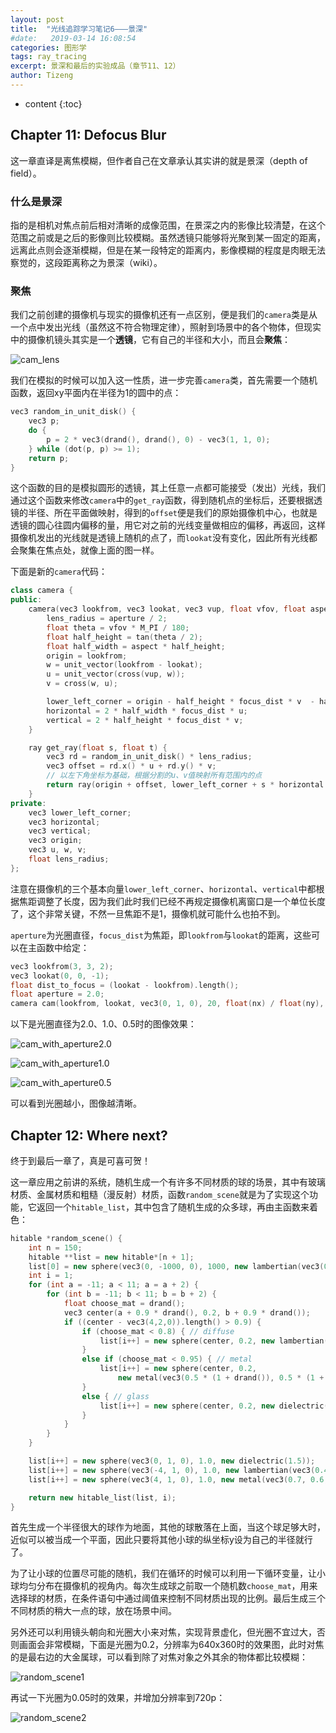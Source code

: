 ```yaml
---
layout: post
title:  "光线追踪学习笔记6———景深"
#date:   2019-03-14 16:08:54
categories: 图形学
tags: ray_tracing
excerpt: 景深和最后的实验成品（章节11、12）
author: Tizeng
---
```


* content
{:toc}

## Chapter 11: Defocus Blur

这一章直译是离焦模糊，但作者自己在文章承认其实讲的就是景深（depth of field）。

### 什么是景深

指的是相机对焦点前后相对清晰的成像范围，在景深之内的影像比较清楚，在这个范围之前或是之后的影像则比较模糊。虽然透镜只能够将光聚到某一固定的距离，远离此点则会逐渐模糊，但是在某一段特定的距离内，影像模糊的程度是肉眼无法察觉的，这段距离称之为景深（wiki）。

### 聚焦

我们之前创建的摄像机与现实的摄像机还有一点区别，便是我们的`camera`类是从一个点中发出光线（虽然这不符合物理定律），照射到场景中的各个物体，但现实中的摄像机镜头其实是一个**透镜**，它有自己的半径和大小，而且会**聚焦**：

![cam_lens](https://github.com/tizengyan/images/raw/master/cam_lens.png)

我们在模拟的时候可以加入这一性质，进一步完善`camera`类，首先需要一个随机函数，返回xy平面内在半径为1的圆中的点：

```c++
vec3 random_in_unit_disk() {
    vec3 p;
    do {
        p = 2 * vec3(drand(), drand(), 0) - vec3(1, 1, 0);
    } while (dot(p, p) >= 1);
    return p;
}
```

这个函数的目的是模拟圆形的透镜，其上任意一点都可能接受（发出）光线，我们通过这个函数来修改`camera`中的`get_ray`函数，得到随机点的坐标后，还要根据透镜的半径、所在平面做映射，得到的`offset`便是我们的原始摄像机中心，也就是透镜的圆心往圆内偏移的量，用它对之前的光线变量做相应的偏移，再返回，这样摄像机发出的光线就是透镜上随机的点了，而`lookat`没有变化，因此所有光线都会聚集在焦点处，就像上面的图一样。

下面是新的`camera`代码：

```c++
class camera {
public:
    camera(vec3 lookfrom, vec3 lookat, vec3 vup, float vfov, float aspect, float aperture, float focus_dist) { // vfov is to to bottom in degrees
        lens_radius = aperture / 2;
        float theta = vfov * M_PI / 180;
        float half_height = tan(theta / 2);
        float half_width = aspect * half_height;
        origin = lookfrom;
        w = unit_vector(lookfrom - lookat);
        u = unit_vector(cross(vup, w));
        v = cross(w, u);

        lower_left_corner = origin - half_height * focus_dist * v  - half_width * focus_dist * u - w * focus_dist;
        horizontal = 2 * half_width * focus_dist * u;
        vertical = 2 * half_height * focus_dist * v;
    }

    ray get_ray(float s, float t) {
        vec3 rd = random_in_unit_disk() * lens_radius;
        vec3 offset = rd.x() * u + rd.y() * v;
        // 以左下角坐标为基础，根据分割的u、v值映射所有范围内的点
        return ray(origin + offset, lower_left_corner + s * horizontal + t * vertical - origin - offset);
    }
private:
    vec3 lower_left_corner;
    vec3 horizontal;
    vec3 vertical;
    vec3 origin;
    vec3 u, w, v;
    float lens_radius;
};
```

注意在摄像机的三个基本向量`lower_left_corner`、`horizontal`、`vertical`中都根据焦距调整了长度，因为我们此时我们已经不再规定摄像机离窗口是一个单位长度了，这个非常关键，不然一旦焦距不是1，摄像机就可能什么也拍不到。

`aperture`为光圈直径，`focus_dist`为焦距，即`lookfrom`与`lookat`的距离，这些可以在主函数中给定：

```c++
vec3 lookfrom(3, 3, 2);
vec3 lookat(0, 0, -1);
float dist_to_focus = (lookat - lookfrom).length();
float aperture = 2.0;
camera cam(lookfrom, lookat, vec3(0, 1, 0), 20, float(nx) / float(ny), aperture, dist_to_focus);
```

以下是光圈直径为2.0、1.0、0.5时的图像效果：

![cam_with_aperture2.0](https://github.com/tizengyan/images/raw/master/cam_with_aperture2.png)

![cam_with_aperture1.0](https://github.com/tizengyan/images/raw/master/cam_with_aperture1.png)

![cam_with_aperture0.5](https://github.com/tizengyan/images/raw/master/cam_with_aperture05.png)

可以看到光圈越小，图像越清晰。

## Chapter 12: Where next?

终于到最后一章了，真是可喜可贺！

这一章应用之前讲的系统，随机生成一个有许多不同材质的球的场景，其中有玻璃材质、金属材质和粗糙（漫反射）材质，函数`random_scene`就是为了实现这个功能，它返回一个`hitable_list`，其中包含了随机生成的众多球，再由主函数来着色：

```c++
hitable *random_scene() {
    int n = 150;
    hitable **list = new hitable*[n + 1];
    list[0] = new sphere(vec3(0, -1000, 0), 1000, new lambertian(vec3(0.5, 0.5, 0.5))); // 生成平面（其实就是一个巨大的球）
    int i = 1;
    for (int a = -11; a < 11; a = a + 2) {
        for (int b = -11; b < 11; b = b + 2) {
            float choose_mat = drand();
            vec3 center(a + 0.9 * drand(), 0.2, b + 0.9 * drand());
            if ((center - vec3(4,2,0)).length() > 0.9) {
                if (choose_mat < 0.8) { // diffuse
                    list[i++] = new sphere(center, 0.2, new lambertian(vec3(drand() * drand(), drand() * drand(), drand() * drand())));
                }
                else if (choose_mat < 0.95) { // metal
                    list[i++] = new sphere(center, 0.2, 
                        new metal(vec3(0.5 * (1 + drand()), 0.5 * (1 + drand()), 0.5 * (1 + drand())), 0.5 * drand()));
                }
                else { // glass
                    list[i++] = new sphere(center, 0.2, new dielectric(1.5));
                }
            }
        }
    }

    list[i++] = new sphere(vec3(0, 1, 0), 1.0, new dielectric(1.5));
    list[i++] = new sphere(vec3(-4, 1, 0), 1.0, new lambertian(vec3(0.4, 0.2, 0.1)));
    list[i++] = new sphere(vec3(4, 1, 0), 1.0, new metal(vec3(0.7, 0.6, 0.5), 0.0));

    return new hitable_list(list, i);
}
```

首先生成一个半径很大的球作为地面，其他的球散落在上面，当这个球足够大时，近似可以被当成一个平面，因此只要将其他小球的纵坐标y设为自己的半径就行了。

为了让小球的位置尽可能的随机，我们在循环的时候可以利用一下循环变量，让小球均匀分布在摄像机的视角内。每次生成球之前取一个随机数`choose_mat`，用来选择球的材质，在条件语句中通过阈值来控制不同材质出现的比例。最后生成三个不同材质的稍大一点的球，放在场景中间。

另外还可以利用镜头朝向和光圈大小来对焦，实现背景虚化，但光圈不宜过大，否则画面会非常模糊，下面是光圈为0.2，分辨率为640x360时的效果图，此时对焦的是最右边的大金属球，可以看到除了对焦对象之外其余的物体都比较模糊：

![random_scene1](https://github.com/tizengyan/images/raw/master/random_scene1.png)

再试一下光圈为0.05时的效果，并增加分辨率到720p：

![random_scene2](https://github.com/tizengyan/images/raw/master/random_scene2.png)